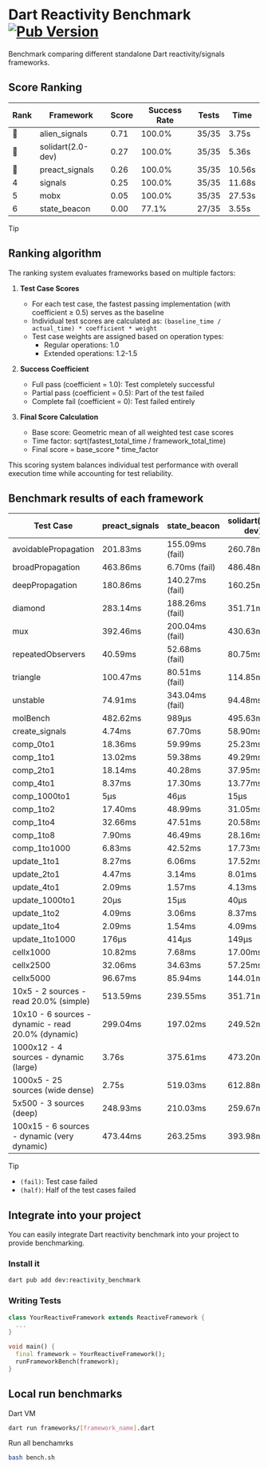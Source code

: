 # Dart Reactivity Benchmark [![Pub Version](https://img.shields.io/pub/v/reactivity_benchmark)](https://pub.dev/packages/reactivity_benchmark)

Benchmark comparing different standalone Dart reactivity/signals frameworks.

## Score Ranking

<!-- ranking start -->
| Rank | Framework | Score | Success Rate | Tests | Time |
|------|-----------|-------|--------------|-------|------|
| 🥇 | alien_signals | 0.71 | 100.0% | 35/35 | 3.75s |
| 🥈 | solidart(2.0-dev) | 0.27 | 100.0% | 35/35 | 5.36s |
| 🥉 | preact_signals | 0.26 | 100.0% | 35/35 | 10.56s |
| 4 | signals | 0.25 | 100.0% | 35/35 | 11.68s |
| 5 | mobx | 0.05 | 100.0% | 35/35 | 27.53s |
| 6 | state_beacon | 0.00 | 77.1% | 27/35 | 3.55s |

<!-- ranking end -->

> [!TIP]
> ## Ranking algorithm
>
> The ranking system evaluates frameworks based on multiple factors:
>
> 1. **Test Case Scores**
>    - For each test case, the fastest passing implementation (with coefficient ≥ 0.5) serves as the baseline
>    - Individual test scores are calculated as: `(baseline_time / actual_time) * coefficient * weight`
>    - Test case weights are assigned based on operation types:
>      - Regular operations: 1.0
>      - Extended operations: 1.2-1.5
>
> 2. **Success Coefficient**
>    - Full pass (coefficient = 1.0): Test completely successful
>    - Partial pass (coefficient = 0.5): Part of the test failed
>    - Complete fail (coefficient = 0): Test failed entirely
>
> 3. **Final Score Calculation**
>    - Base score: Geometric mean of all weighted test case scores
>    - Time factor: sqrt(fastest_total_time / framework_total_time)
>    - Final score = base_score * time_factor
>
> This scoring system balances individual test performance with overall execution time while accounting for test reliability.

## Benchmark results of each framework

<!-- test-case start -->
| Test Case | preact_signals | state_beacon | solidart(2.0-dev) | signals | alien_signals | mobx |
|---|---|---|---|---|---|---|
| avoidablePropagation | 201.83ms | 155.09ms (fail) | 260.78ms | 215.64ms | 194.51ms | 2.32s |
| broadPropagation | 463.86ms | 6.70ms (fail) | 486.48ms | 462.39ms | 355.39ms | 4.36s |
| deepPropagation | 180.86ms | 140.27ms (fail) | 160.25ms | 172.88ms | 128.59ms | 1.56s |
| diamond | 283.14ms | 188.26ms (fail) | 351.71ms | 287.47ms | 236.36ms | 2.45s |
| mux | 392.46ms | 200.04ms (fail) | 430.63ms | 407.44ms | 379.29ms | 1.82s |
| repeatedObservers | 40.59ms | 52.68ms (fail) | 80.75ms | 46.42ms | 43.56ms | 229.02ms |
| triangle | 100.47ms | 80.51ms (fail) | 114.85ms | 99.80ms | 85.97ms | 768.62ms |
| unstable | 74.91ms | 343.04ms (fail) | 94.48ms | 76.48ms | 61.24ms | 339.35ms |
| molBench | 482.62ms | 989μs | 495.63ms | 486.43ms | 490.70ms | 583.04ms |
| create_signals | 4.74ms | 67.70ms | 58.90ms | 26.03ms | 22.23ms | 61.65ms |
| comp_0to1 | 18.36ms | 59.99ms | 25.23ms | 12.01ms | 7.75ms | 19.42ms |
| comp_1to1 | 13.02ms | 59.38ms | 49.29ms | 32.30ms | 4.29ms | 29.44ms |
| comp_2to1 | 18.14ms | 40.28ms | 37.95ms | 9.14ms | 2.41ms | 8.90ms |
| comp_4to1 | 8.37ms | 17.30ms | 13.77ms | 2.01ms | 8.22ms | 27.35ms |
| comp_1000to1 | 5μs | 46μs | 15μs | 9μs | 3μs | 16μs |
| comp_1to2 | 17.40ms | 48.99ms | 31.05ms | 20.53ms | 11.66ms | 37.29ms |
| comp_1to4 | 32.66ms | 47.51ms | 20.58ms | 12.64ms | 9.43ms | 26.11ms |
| comp_1to8 | 7.90ms | 46.49ms | 28.16ms | 6.72ms | 5.38ms | 25.23ms |
| comp_1to1000 | 6.83ms | 42.52ms | 17.73ms | 4.39ms | 3.55ms | 15.46ms |
| update_1to1 | 8.27ms | 6.06ms | 17.52ms | 10.25ms | 10.22ms | 28.27ms |
| update_2to1 | 4.47ms | 3.14ms | 8.01ms | 4.53ms | 2.14ms | 14.20ms |
| update_4to1 | 2.09ms | 1.57ms | 4.13ms | 2.54ms | 2.49ms | 7.35ms |
| update_1000to1 | 20μs | 15μs | 40μs | 25μs | 10μs | 68μs |
| update_1to2 | 4.09ms | 3.06ms | 8.37ms | 4.49ms | 4.96ms | 13.28ms |
| update_1to4 | 2.09ms | 1.54ms | 4.09ms | 2.56ms | 2.50ms | 7.01ms |
| update_1to1000 | 176μs | 414μs | 149μs | 89μs | 44μs | 175μs |
| cellx1000 | 10.82ms | 7.68ms | 17.00ms | 10.85ms | 7.63ms | 86.71ms |
| cellx2500 | 32.06ms | 34.63ms | 57.25ms | 45.95ms | 23.21ms | 283.81ms |
| cellx5000 | 96.67ms | 85.94ms | 144.01ms | 100.53ms | 62.14ms | 634.68ms |
| 10x5 - 2 sources - read 20.0% (simple) | 513.59ms | 239.55ms | 351.71ms | 515.88ms | 235.85ms | 2.00s |
| 10x10 - 6 sources - dynamic - read 20.0% (dynamic) | 299.04ms | 197.02ms | 249.52ms | 282.25ms | 180.34ms | 1.52s |
| 1000x12 - 4 sources - dynamic (large) | 3.76s | 375.61ms | 473.20ms | 4.04s | 289.95ms | 1.90s |
| 1000x5 - 25 sources (wide dense) | 2.75s | 519.03ms | 612.88ms | 3.56s | 420.55ms | 3.48s |
| 5x500 - 3 sources (deep) | 248.93ms | 210.03ms | 259.67ms | 226.11ms | 191.80ms | 1.15s |
| 100x15 - 6 sources - dynamic (very dynamic) | 473.44ms | 263.25ms | 393.98ms | 488.49ms | 269.34ms | 1.72s |

<!-- test-case end -->

> [!TIP]
> - `(fail)`: Test case failed
> - `(half)`: Half of the test cases failed

## Integrate into your project

You can easily integrate Dart reactivity benchmark into your project to provide benchmarking.

### Install it

```bash
dart pub add dev:reactivity_benchmark
```

### Writing Tests

```dart
class YourReactiveFramework extends ReactiveFramework {
  ...
}

void main() {
  final framework = YourReactiveFramework();
  runFrameworkBench(framework);
}
```

## Local run benchmarks

Dart VM
```bash
dart run frameworks/[framework_name].dart
```

Run all benchamrks
```bash
bash bench.sh
```
